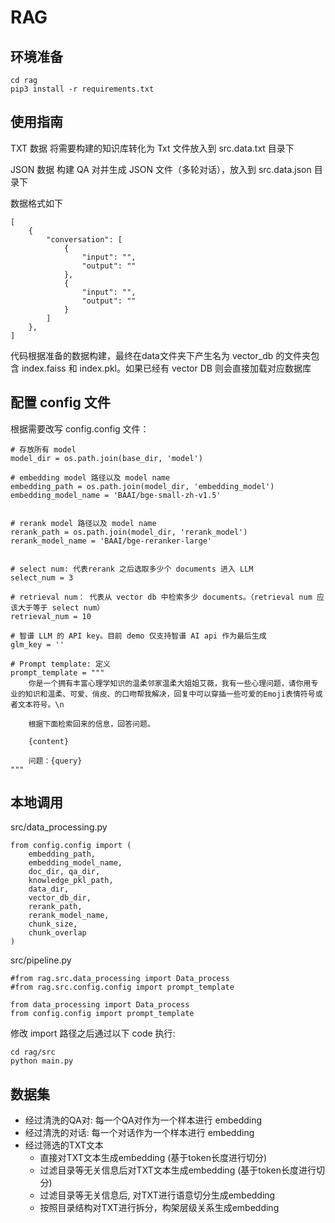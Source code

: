 # RAG
## 环境准备
```
cd rag
pip3 install -r requirements.txt
```
## 使用指南
TXT 数据
将需要构建的知识库转化为 Txt 文件放入到 src.data.txt 目录下

JSON 数据
构建 QA 对并生成 JSON 文件（多轮对话），放入到 src.data.json 目录下

数据格式如下
```
[
    {
        "conversation": [
            {
                "input": "",
                "output": ""
            },
            {
                "input": "",
                "output": ""
            }
        ]
    },
] 
```
代码根据准备的数据构建，最终在data文件夹下产生名为 vector_db 的文件夹包含 index.faiss 和 index.pkl。如果已经有 vector DB 则会直接加载对应数据库
## 配置 config 文件
根据需要改写 config.config 文件：
```
# 存放所有 model
model_dir = os.path.join(base_dir, 'model')

# embedding model 路径以及 model name
embedding_path = os.path.join(model_dir, 'embedding_model')
embedding_model_name = 'BAAI/bge-small-zh-v1.5'


# rerank model 路径以及 model name
rerank_path = os.path.join(model_dir, 'rerank_model')
rerank_model_name = 'BAAI/bge-reranker-large'


# select num: 代表rerank 之后选取多少个 documents 进入 LLM
select_num = 3

# retrieval num： 代表从 vector db 中检索多少 documents。（retrieval num 应该大于等于 select num）
retrieval_num = 10

# 智谱 LLM 的 API key。目前 demo 仅支持智谱 AI api 作为最后生成
glm_key = ''

# Prompt template: 定义
prompt_template = """
	你是一个拥有丰富心理学知识的温柔邻家温柔大姐姐艾薇，我有一些心理问题，请你用专业的知识和温柔、可爱、俏皮、的口吻帮我解决，回复中可以穿插一些可爱的Emoji表情符号或者文本符号。\n

	根据下面检索回来的信息，回答问题。

	{content}

	问题：{query}
"""
```
## 本地调用
src/data_processing.py
```
from config.config import (
    embedding_path,
    embedding_model_name,
    doc_dir, qa_dir,
    knowledge_pkl_path,
    data_dir,
    vector_db_dir,
    rerank_path,
    rerank_model_name,
    chunk_size,
    chunk_overlap
)
```
src/pipeline.py
```
#from rag.src.data_processing import Data_process
#from rag.src.config.config import prompt_template 

from data_processing import Data_process
from config.config import prompt_template
```
修改 import 路径之后通过以下 code 执行:
```
cd rag/src
python main.py
```
## 数据集
- 经过清洗的QA对: 每一个QA对作为一个样本进行 embedding
- 经过清洗的对话: 每一个对话作为一个样本进行 embedding
- 经过筛选的TXT文本
    - 直接对TXT文本生成embedding (基于token长度进行切分)
    - 过滤目录等无关信息后对TXT文本生成embedding (基于token长度进行切分)
    - 过滤目录等无关信息后, 对TXT进行语意切分生成embedding
    - 按照目录结构对TXT进行拆分，构架层级关系生成embedding

